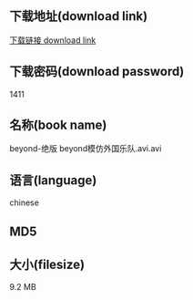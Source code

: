 ## 下载地址(download link)
[下载链接 download link](https://tutu365.netlify.app/?s=beyond-%E7%BB%9D%E7%89%88+beyond%E6%A8%A1%E4%BB%BF%E5%A4%96%E5%9B%BD%E4%B9%90%E9%98%9F.avi)

## 下载密码(download password)
1411

## 名称(book name)
beyond-绝版 beyond模仿外国乐队.avi.avi

## 语言(language)
chinese

## MD5


## 大小(filesize)
9.2 MB
